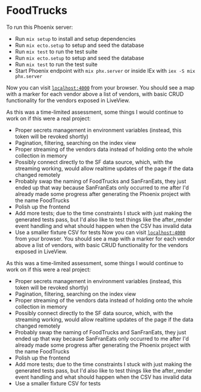 # FoodTrucks

To run this Phoenix server:

  * Run `mix setup` to install and setup dependencies
  * Run `mix ecto.setup` to setup and seed the database
  * Run `mix test` to run the test suite
  * Run `mix ecto.setup` to setup and seed the database
  * Run `mix test` to run the test suite
  * Start Phoenix endpoint with `mix phx.server` or inside IEx with `iex -S mix phx.server`

Now you can visit [`localhost:4000`](http://localhost:4000) from your browser. You should see a map with a marker for each vendor above a list of vendors, with basic CRUD functionality for the vendors exposed in LiveView.

As this was a time-limited assessment, some things I would continue to work on if this were a real project:
- Proper secrets management in environment variables (instead, this token will be revoked shortly)
- Pagination, filtering, searching on the index view
- Proper streaming of the vendors data instead of holding onto the whole collection in memory
- Possibly connect directly to the SF data source, which, with the streaming working, would allow realtime updates of the page if the data changed remotely
- Probably swap the naming of FoodTrucks and SanFranEats, they just ended up that way because SanFranEats only occurred to me after I'd already made some progress after generating the Phoenix project with the name FoodTrucks
- Polish up the frontend
- Add more tests; due to the time constraints I stuck with just making the generated tests pass, but I'd also like to test things like the after_render event handling and what should happen when the CSV has invalid data
- Use a smaller fixture CSV for tests
Now you can visit [`localhost:4000`](http://localhost:4000) from your browser. You should see a map with a marker for each vendor above a list of vendors, with basic CRUD functionality for the vendors exposed in LiveView.

As this was a time-limited assessment, some things I would continue to work on if this were a real project:
- Proper secrets management in environment variables (instead, this token will be revoked shortly)
- Pagination, filtering, searching on the index view
- Proper streaming of the vendors data instead of holding onto the whole collection in memory
- Possibly connect directly to the SF data source, which, with the streaming working, would allow realtime updates of the page if the data changed remotely
- Probably swap the naming of FoodTrucks and SanFranEats, they just ended up that way because SanFranEats only occurred to me after I'd already made some progress after generating the Phoenix project with the name FoodTrucks
- Polish up the frontend
- Add more tests; due to the time constraints I stuck with just making the generated tests pass, but I'd also like to test things like the after_render event handling and what should happen when the CSV has invalid data
- Use a smaller fixture CSV for tests
